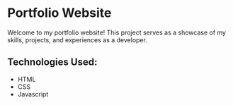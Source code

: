 # Portfolio Website

Welcome to my portfolio website! This project serves as a showcase of my skills, projects, and experiences as a developer. 

## Technologies Used:
- HTML
- CSS
- Javascript
